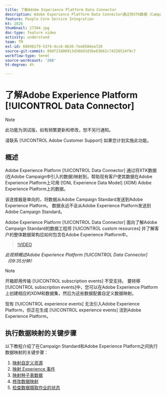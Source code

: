 ```yaml
---
title: 了解Adobe Experience Platform Data Connector
description: Adobe Experience Platform Data Connector通过将XTK数据（Campaign摄取的数据）映射到Adobe Experience Platform上的Experience Data Model (XDM)数据，帮助现有客户使其数据在Adobe Experience Platform上可用。
feature: People Core Service Integration
kt: 2826
thumbnail: 27304.jpg
doc-type: feature video
activity: understand
team: TM
exl-id: 686961f9-5374-4cc6-8b36-7ee0584ea720
source-git-commit: 89df23d00913d36b93d3be03b62c74320524f9c7
workflow-type: tm+mt
source-wordcount: '268'
ht-degree: 4%

---
```


# 了解Adobe Experience Platform [!UICONTROL Data Connector]

>[!NOTE]
>
>此功能为测试版，如有频繁更新和修改，恕不另行通知。
>
>请联系 [!UICONTROL Adobe Customer Support] 如果您计划实施此功能。

## 概述

Adobe Experience Platform [!UICONTROL Data Connector] 通过将XTK数据(在Adobe Campaign中引入的数据)映射到，帮助现有客户使其数据在Adobe Experience Platform上可用 [!DNL Experience Data Model] (XDM) Adobe Experience Platform上的数据。

该连接器是单向的，将数据从Adobe Campaign Standard发送到Adobe Experience Platform。 数据永远不会从Adobe Experience Platform发送到Adobe Campaign Standard。

Adobe Experience Platform [!UICONTROL Data Connector] 面向了解Adobe Campaign Standard的数据工程师 [!UICONTROL custom resources] 并了解客户的整体数据架构应如何包含在Adobe Experience Platform中。

>[!VIDEO](https://video.tv.adobe.com/v/27304?quality=12&learn=on)

*此视频概述Adobe Experience Platform [!UICONTROL Data Connector] （09:35分钟）*

>[!NOTE]
>
>开箱即用传输 [!UICONTROL subscription events] 不受支持。 要转移 [!UICONTROL subscription events]中，您可以在Adobe Experience Platform上创建相应的XDM和数据集，然后为这些数据配置自定义数据映射。
>
>现有 [!UICONTROL experience events] 无法引入Adobe Experience Platform，但正在生成 [!UICONTROL experience events] 流到Adobe Experience Platform。

## 执行数据映射的关键步骤

以下教程介绍了在Campaign Standard和Adobe Experience Platform之间执行数据映射的关键步骤：

1. [映射自定义资源](/help/administrating/adobe-experience-platform-data-connector/mapping-custom-resources.md)
2. [映射 Experience 事件](/help/administrating/adobe-experience-platform-data-connector/mapping-experience-events.md)
3. [映射种子表数据](/help/administrating/adobe-experience-platform-data-connector/mapping-seed-table-data.md)
4. [修改数据映射](/help/administrating/adobe-experience-platform-data-connector/modifying-data-mapping.md)
5. [检查数据摄取作业的状态](/help/administrating/adobe-experience-platform-data-connector/checking-status-of-data-ingestion-jobs.md)

